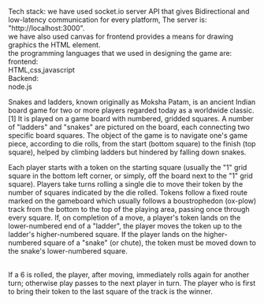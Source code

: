 Tech stack:
we have used socket.io server API that gives Bidirectional and low-latency communication for every platform, The server is: "http://localhost:3000".<br/>
we have also used canvas for frontend provides a means for drawing graphics the HTML <canvas> element.<br/>
the programming languages that we used in designing the game are: <br/>
frontend:<br/>
     HTML,css,javascript<br/>
Backend:<br/>
     node.js<br/>
  
Snakes and ladders, known originally as Moksha Patam, is an ancient Indian board game for two or more players regarded today as a worldwide classic.[1] It is played on a game board with numbered, gridded squares. A number of "ladders" and "snakes" are pictured on the board, each connecting two specific board squares. The object of the game is to navigate one's game piece, according to die rolls, from the start (bottom square) to the finish (top square), helped by climbing ladders but hindered by falling down snakes.<br/>

Each player starts with a token on the starting square (usually the "1" grid square in the bottom left corner, or simply, off the board next to the "1" grid square). Players take turns rolling a single die to move their token by the number of squares indicated by the die rolled. Tokens follow a fixed route marked on the gameboard which usually follows a boustrophedon (ox-plow) track from the bottom to the top of the playing area, passing once through every square. If, on completion of a move, a player's token lands on the lower-numbered end of a "ladder", the player moves the token up to the ladder's higher-numbered square. If the player lands on the higher-numbered square of a "snake" (or chute), the token must be moved down to the snake's lower-numbered square.<br/><br/>

If a 6 is rolled, the player, after moving, immediately rolls again for another turn; otherwise play passes to the next player in turn. The player who is first to bring their token to the last square of the track is the winner.<br/>
